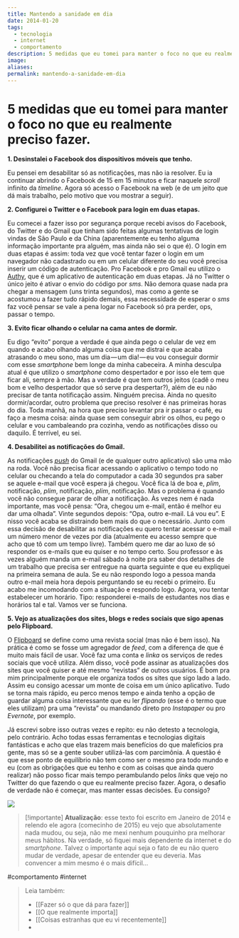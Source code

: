 ```yaml
---
title: Mantendo a sanidade em dia
date: 2014-01-20
tags:
  - tecnologia
  - internet
  - comportamento
description: 5 medidas que eu tomei para manter o foco no que eu realmente preciso fazer.
image: 
aliases:
permalink: mantendo-a-sanidade-em-dia
---
```

# 5 medidas que eu tomei para manter o foco no que eu realmente preciso fazer.

**1. Desinstalei o Facebook dos dispositivos móveis que tenho.**

Eu pensei em desabilitar só as notificações, mas não ia resolver. Eu ia continuar abrindo o Facebook de 15 em 15 minutos e ficar naquele _scroll_ infinito da _timeline_. Agora só acesso o Facebook na web (e de um jeito que dá mais trabalho, pelo motivo que vou mostrar a seguir).

**2. Configurei o Twitter e o Facebook para login em duas etapas.**

Eu comecei a fazer isso por segurança porque recebi avisos do Facebook, do Twitter e do Gmail que tinham sido feitas algumas tentativas de login vindas de São Paulo e da China (aparentemente eu tenho alguma informação importante pra alguém, mas ainda não sei o que é). O login em duas etapas é assim: toda vez que você tentar fazer o login em um navegador não cadastrado ou em um celular diferente do seu você precisa inserir um código de autenticação. Pro Facebook e pro Gmail eu utilizo o [Authy](https://www.authy.com/), que é um aplicativo de autenticação em duas etapas. Já no Twitter o único jeito é ativar o envio do código por _sms_. Não demora quase nada pra chegar a mensagem (uns trinta segundos), mas como a gente se acostumou a fazer tudo rápido demais, essa necessidade de esperar o _sms_ faz você pensar se vale a pena logar no Facebook só pra perder, ops, passar o tempo.

**3. Evito ficar olhando o celular na cama antes de dormir.**

Eu digo “evito” porque a verdade é que ainda pego o celular de vez em quando e acabo olhando alguma coisa que me distrai e que acaba atrasando o meu sono, mas um dia — um dia! — eu vou conseguir dormir com esse _smartphone_ bem longe da minha cabeceira. A minha desculpa atual é que utilizo o _smartphone_ como despertador e por isso ele tem que ficar ali, sempre à mão. Mas a verdade é que tem outros jeitos (cadê o meu bom e velho despertador que só serve pra despertar?), além de eu não precisar de tanta notificação assim. Ninguém precisa. Ainda no quesito dormir/acordar, outro problema que preciso resolver é nas primeiras horas do dia. Toda manhã, na hora que preciso levantar pra ir passar o café, eu faço a mesma coisa: ainda quase sem conseguir abrir os olhos, eu pego o celular e vou cambaleando pra cozinha, vendo as notificações disso ou daquilo. É terrível, eu sei.

**4. Desabilitei as notificações do Gmail.**

As notificações [_push_](http://pt.wikipedia.org/wiki/Tecnologia_Push) do Gmail (e de qualquer outro aplicativo) são uma mão na roda. Você não precisa ficar acessando o aplicativo o tempo todo no celular ou checando a tela do computador a cada 30 segundos pra saber se aquele e-mail que você espera já chegou. Você fica lá de boa e, _plim_, notificação, _plim_, notificação, _plim_, notificação. Mas o problema é quando você não consegue parar de olhar a notificação. Às vezes nem é nada importante, mas você pensa: “Ora, chegou um e-mail, então é melhor eu dar uma olhada”. Vinte segundos depois: “Opa, outro e-mail. Lá vou eu”. E nisso você acaba se distraindo bem mais do que o necessário. Junto com essa decisão de desabilitar as notificações eu quero tentar acessar o e-mail um número menor de vezes por dia (atualmente eu acesso sempre que acho que tô com um tempo livre). Também quero me dar ao luxo de só responder os e-mails que eu quiser e no tempo certo. Sou professor e às vezes alguém manda um e-mail sábado à noite pra saber dos detalhes de um trabalho que precisa ser entregue na quarta seguinte e que eu expliquei na primeira semana de aula. Se eu não respondo logo a pessoa manda outro e-mail meia hora depois perguntando se eu recebi o primeiro. Eu acabo me incomodando com a situação e respondo logo. Agora, vou tentar estabelecer um horário. Tipo: responderei e-mails de estudantes nos dias e horários tal e tal. Vamos ver se funciona.

**5. Vejo as atualizações dos sites, blogs e redes sociais que sigo apenas pelo Flipboard.**

O [Flipboard](https://flipboard.com/) se define como uma revista social (mas não é bem isso). Na prática é como se fosse um agregador de _feed_, com a diferença de que é muito mais fácil de usar. Você faz uma conta e _linka_ os serviços de redes sociais que você utiliza. Além disso, você pode assinar as atualizações dos sites que você quiser e até mesmo “revistas” de outros usuários. É bom pra mim principalmente porque ele organiza todos os sites que sigo lado a lado. Assim eu consigo acessar um monte de coisa em um único aplicativo. Tudo se torna mais rápido, eu perco menos tempo e ainda tenho a opção de guardar alguma coisa interessante que eu ler _flipando_ (esse é o termo que eles utilizam) pra uma “revista” ou mandando direto pro _Instapaper_ ou pro _Evernote_, por exemplo.

Já escrevi sobre isso outras vezes e repito: eu não detesto a tecnologia, pelo contrário. Acho todas essas ferramentas e tecnologias digitais fantásticas e acho que elas trazem mais benefícios do que malefícios pra gente, mas só se a gente souber utilizá-las com parcimônia. A questão é que esse ponto de equilíbrio não tem como ser o mesmo pra todo mundo e eu (com as obrigações que eu tenho e com as coisas que ainda quero realizar) não posso ficar mais tempo perambulando pelos _links_ que vejo no Twitter do que fazendo o que eu realmente preciso fazer. Agora, o desafio de verdade não é começar, mas manter essas decisões. Eu consigo?

<img src="/assets/img/mantendo-a-sanidade-em dia-medium.png">

> [!importante] **Atualização**: 
> esse texto foi escrito em Janeiro de 2014 e relendo ele agora (comecinho de 2015) eu vejo que absolutamente nada mudou, ou seja, não me mexi nenhum pouquinho pra melhorar meus hábitos. Na verdade, só fiquei mais dependente da internet e do _smartphone_. Talvez o importante aqui seja o fato de eu não quero mudar de verdade, apesar de entender que eu deveria. Mas convencer a mim mesmo é o mais difícil…


#comportamento #internet

> Leia também:
> - [[Fazer só o que dá para fazer]]
> - [[O que realmente importa]]
> - [[Coisas estranhas que eu vi recentemente]]
> -
